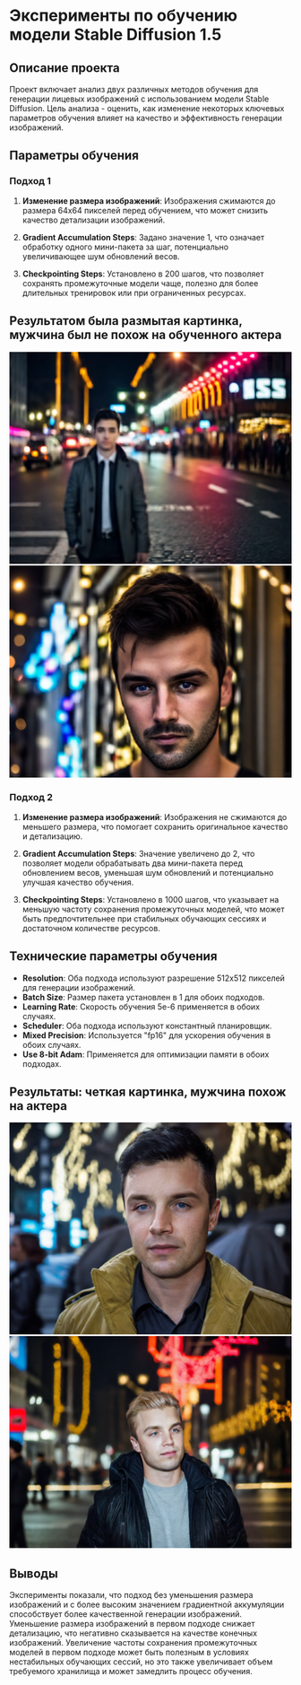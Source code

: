# Эксперименты по обучению модели Stable Diffusion 1.5

## Описание проекта

Проект включает анализ двух различных методов обучения для генерации лицевых изображений с использованием модели Stable Diffusion. Цель анализа - оценить, как изменение некоторых ключевых параметров обучения влияет на качество и эффективность генерации изображений.

## Параметры обучения

### Подход 1 

1. **Изменение размера изображений**: Изображения сжимаются до размера 64x64 пикселей перед обучением, что может снизить качество детализации изображений.
   
2. **Gradient Accumulation Steps**: Задано значение 1, что означает обработку одного мини-пакета за шаг, потенциально увеличивающее шум обновлений весов.

3. **Checkpointing Steps**: Установлено в 200 шагов, что позволяет сохранять промежуточные модели чаще, полезно для более длительных тренировок или при ограниченных ресурсах.

## Результатом была размытая картинка, мужчина был не похож на обученного актера

![- Неудачный актер](artifacts/noel1.png)
![- Неудачный актер](artifacts/noel12.png)

### Подход 2

1. **Изменение размера изображений**: Изображения не сжимаются до меньшего размера, что помогает сохранить оригинальное качество и детализацию.

2. **Gradient Accumulation Steps**: Значение увеличено до 2, что позволяет модели обрабатывать два мини-пакета перед обновлением весов, уменьшая шум обновлений и потенциально улучшая качество обучения.

3. **Checkpointing Steps**: Установлено в 1000 шагов, что указывает на меньшую частоту сохранения промежуточных моделей, что может быть предпочтительнее при стабильных обучающих сессиях и достаточном количестве ресурсов.

## Технические параметры обучения

- **Resolution**: Оба подхода используют разрешение 512x512 пикселей для генерации изображений.
- **Batch Size**: Размер пакета установлен в 1 для обоих подходов.
- **Learning Rate**: Скорость обучения 5e-6 применяется в обоих случаях.
- **Scheduler**: Оба подхода используют константный планировщик.
- **Mixed Precision**: Используется "fp16" для ускорения обучения в обоих случаях.
- **Use 8-bit Adam**: Применяется для оптимизации памяти в обоих подходах.

## Результаты: четкая картинка, мужчина похож на актера

![- Удачный актер](artifacts/noel2.png)
![- Удачный актер](artifacts/noel22.png)



## Выводы

Эксперименты показали, что подход без уменьшения размера изображений и с более высоким значением градиентной аккумуляции способствует более качественной генерации изображений. Уменьшение размера изображений в первом подходе снижает детализацию, что негативно сказывается на качестве конечных изображений. Увеличение частоты сохранения промежуточных моделей в первом подходе может быть полезным в условиях нестабильных обучающих сессий, но это также увеличивает объем требуемого хранилища и может замедлить процесс обучения.



